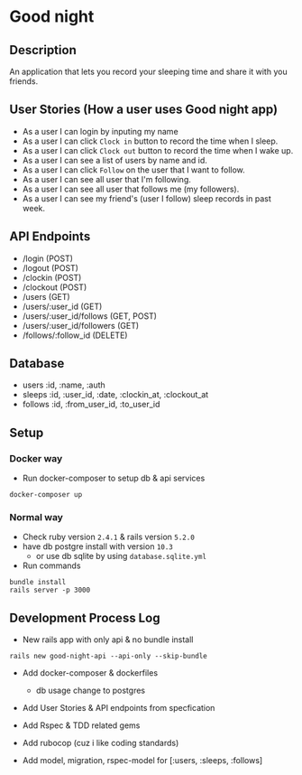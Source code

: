 # Good night

## Description
An application that lets you record your sleeping time and share it with you friends.

## User Stories (How a user uses Good night app)
* As a user I can login by inputing my name
* As a user I can click `Clock in` button to record the time when I sleep.
* As a user I can click `Clock out` button to record the time when I wake up.
* As a user I can see a list of users by name and id.
* As a user I can click `Follow` on the user that I want to follow.
* As a user I can see all user that I'm following.
* As a user I can see all user that follows me (my followers).
* As a user I can see my friend's (user I follow) sleep records in past week.

## API Endpoints
* /login (POST)
* /logout (POST)
* /clockin (POST)
* /clockout (POST)
* /users (GET)
* /users/:user_id (GET)
* /users/:user_id/follows (GET, POST)
* /users/:user_id/followers (GET)
* /follows/:follow_id (DELETE)

## Database
* users :id, :name, :auth
* sleeps :id, :user_id, :date, :clockin_at, :clockout_at
* follows :id, :from_user_id, :to_user_id

## Setup
### Docker way
* Run docker-composer to setup db & api services
```
docker-composer up
```

### Normal way
* Check ruby version `2.4.1` & rails version `5.2.0`
* have db postgre install with version `10.3`
    - or use db sqlite by using `database.sqlite.yml`
* Run commands
```
bundle install
rails server -p 3000
```

## Development Process Log
* New rails app with only api & no bundle install
```
rails new good-night-api --api-only --skip-bundle
```

* Add docker-composer & dockerfiles
    - db usage change to postgres

* Add User Stories & API endpoints from specfication

* Add Rspec & TDD related gems

* Add rubocop (cuz i like coding standards)

* Add model, migration, rspec-model for [:users, :sleeps, :follows]
